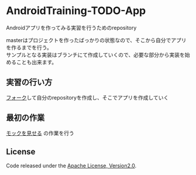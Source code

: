 # AndroidTraining-TODO-App

Androidアプリを作ってみる実習を行うためのrepository

masterはプロジェクトを作ったばっかりの状態なので、そこから自分でアプリを作るまでを行う。  
サンプルとなる実装はブランチにて作成していくので、必要な部分から実装を始めることも出来ます。

## 実習の行い方
[フォーク](https://github.com/mixi-inc/AndroidTraining-TODO-App#fork-destination-box)して自分のrepositoryを作成し、そこでアプリを作成していく


## 最初の作業
[モックを見せる](https://github.com/mixi-inc/AndroidTraining-TODO-App/milestones/%E3%83%A2%E3%83%83%E3%82%AF%E3%82%92%E8%A6%8B%E3%81%9B%E3%82%8B)
の作業を行う


License
------
Code released under the [Apache License, Version2.0](http://www.apache.org/licenses/LICENSE-2.0.html). 
